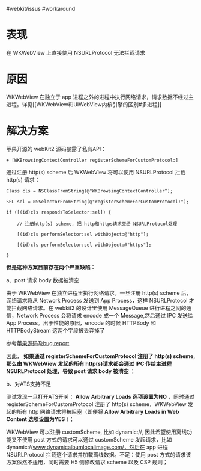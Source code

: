 #webkit/issus  #workaround

# 表现
在 WKWebView 上直接使用 NSURLProtocol 无法拦截请求

# 原因
WKWebView 在独立于 app 进程之外的进程中执行网络请求，请求数据不经过主进程。详见[[WKWebView和UIWebView内核引擎的区别#多进程]]

# 解决方案
苹果开源的 webKit2 源码暴露了私有API：
```objc
+ [WKBrowsingContextController registerSchemeForCustomProtocol:]
```

通过注册 http(s) scheme 后 WKWebView 将可以使用 NSURLProtocol 拦截 http(s) 请求：

```objc
Class cls = NSClassFromString(@"WKBrowsingContextController”);

SEL sel = NSSelectorFromString(@"registerSchemeForCustomProtocol:");

if ([(id)cls respondsToSelector:sel]) {

	// 注册http(s) scheme, 把 http和https请求交给 NSURLProtocol处理
	
	[(id)cls performSelector:sel withObject:@"http"];
	
	[(id)cls performSelector:sel withObject:@"https"];

}
```

**但是这种方案目前存在两个严重缺陷：**

a、post 请求 body 数据被清空

由于 WKWebView 在独立进程里执行网络请求。一旦注册 http(s) scheme 后，网络请求将从 Network Process 发送到 App Process，这样 NSURLProtocol 才能拦截网络请求。在 webkit2 的设计里使用 MessageQueue 进行进程之间的通信，Network Process 会将请求 encode 成一个 Message,然后通过 IPC 发送给 App Process。出于性能的原因，encode 的时候 HTTPBody 和 HTTPBodyStream 这两个字段被丢弃掉了

参考[苹果源码](https://github.com/WebKit/webkit/blob/fe39539b83d28751e86077b173abd5b7872ce3f9/Source/WebKit2/Shared/mac/WebCoreArgumentCodersMac.mm#L61-L88)及[bug report](https://bugs.webkit.org/show_bug.cgi?id=138169)

因此， **如果通过 registerSchemeForCustomProtocol 注册了 http(s) scheme, 那么由 WKWebView 发起的所有 http(s)请求都会通过 IPC 传给主进程 NSURLProtocol 处理，导致 post 请求 body 被清空** ；

b、对ATS支持不足

测试发现一旦打开ATS开关： **Allow Arbitrary Loads 选项设置为NO** ，同时通过 registerSchemeForCustomProtocol 注册了 http(s) scheme，WKWebView 发起的所有 http 网络请求将被阻塞（即便将 **Allow Arbitrary Loads in Web Content 选项设置为YES** ）；

WKWebView 可以注册 customScheme, 比如 dynamic://, 因此希望使用离线功能又不使用 post 方式的请求可以通过 customScheme 发起请求，比如 dynamic://www.dynamicalbumlocalimage.com/，然后在 app 进程 NSURLProtocol 拦截这个请求并加载离线数据。不足：使用 post 方式的请求该方案依然不适用，同时需要 H5 侧修改请求 scheme 以及 CSP 规则；